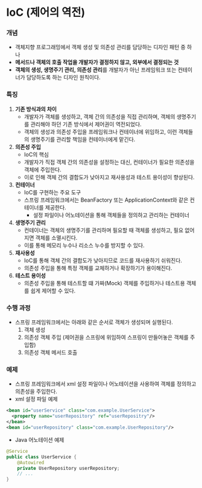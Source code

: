 # IoC (제어의 역전)
### 개념
* 객체지향 프로그래밍에서 객체 생성 및 의존성 관리를 담당하는 디자인 패턴 중 하나
* **메서드나 객체의 호출 작업을 개발자가 결정하지 않고, 외부에서 결정되는 것**
* **객체의 생성, 생명주기 관리, 의존성 관리**를 개발자가 아닌 프레임워크 또는 컨테이너가 담당하도록 하는 디자인 원칙이다.

### 특징
1. **기존 방식과의 차이**
   * 개발자가 객체를 생성하고, 객체 간의 의존성을 직접 관리하며, 객체의 생명주기를 관리해야 하던 기존 방식에서 제어권이 역전되었다.
   * 객체의 생성과 의존성 주입을 프레임워크나 컨테이너에 위임하고, 이런 객체들의 생명주기를 관리할 책임을 컨테이너에게 맡긴다.
2. **의존성 주입**
   * IoC의 핵심
   * 개발자가 직접 객체 간의 의존성을 설정하는 대신, 컨테이너가 필요한 의존성을 객체에 주입한다.
   * 이로 인해 객체 간의 결합도가 낮아지고 재사용성과 테스트 용이성이 향상된다.
3. **컨테이너**
   * IoC를 구현하는 주요 도구
   * 스프링 프레임워크에서는 BeanFactory 또는 ApplicationContext와 같은 컨테이너를 제공한다.
     * 설정 파일이나 어노테이션을 통해 객체들을 정의하고 관리하는 컨테이너
4. **생명주기 관리**
   * 컨테이너는 객체의 생명주기를 관리하며 필요할 때 객체를 생성하고, 필요 없어지면 객체를 소멸시킨다.
   * 이를 통해 메모리 누수나 리소스 누수를 방지할 수 있다.
5. **재사용성**
   * IoC를 통해 객체 간의 결합도가 낮아지므로 코드를 재사용하기 쉬워진다.
   * 의존성 주입을 통해 특정 객체를 교체하거나 확장하기가 용이해진다.
6. **테스트 용이성**
   * 의존성 주입을 통해 테스트할 떄 가짜(Mock) 객체를 주입하거나 테스트용 객체를 쉽게 제어할 수 있다.

### 수행 과정
* 스프링 프레임워크에서는 아래와 같은 순서로 객체가 생성되며 실행된다.
  1. 객체 생성
  2. 의존성 객체 주입 (제어권을 스프링에 위임하여 스프링이 만들어놓은 객체를 주입함)
  3. 의존성 객체 메서드 호출

### 예제
* 스프링 프레임워크에서 xml 설정 파일이나 어노테이션을 사용하여 객체를 정의하고 의존성을 주입한다.
* xml 설정 파일 예제
```xml
<bean id="userService" class="com.example.UserService">
  <property name="userRepository" ref="userRepositry"/>
</bean>
<bean id="userRepository" class="com.example.UserRepository"/>
```
* Java 어노테이션 예제
```java
@Service
public class UserService {
	@Autowired
    private UserRepository userRepository;
	// ...
}
```
